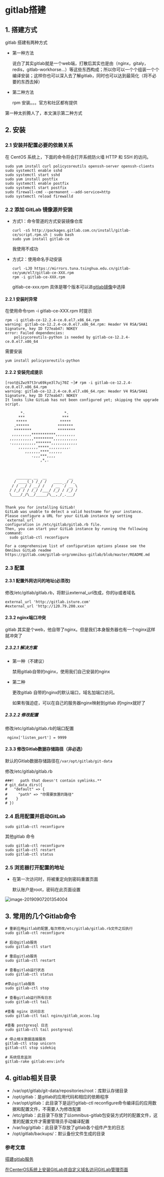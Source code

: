 # gitlab搭建

## 1. 搭建方式

gitlab 搭建有两种方式

- 第一种方法

  说白了其实gitlab就是一个web端，打散后其实也是由（nginx，gitaly，redis，gitlab-workhorse...）等这些东西构成；所以你可以一个个组装一个个编译安装；这样你也可以深入去了解gitlab，同时也可以达到最简化（将不必要的东西去掉）

- 第二种方法

  rpm 安装。。。官方和社区都有提供



第一种太折腾人了，本文演示第二种方式

## 2. 安装

### 2.1 安装并配置必要的依赖关系

在 CentOS 系统上，下面的命令将会打开系统防火墙 HTTP 和 SSH 的访问。

```
sudo yum install curl policycoreutils openssh-server openssh-clients
sudo systemctl enable sshd
sudo systemctl start sshd
sudo yum install postfix
sudo systemctl enable postfix
sudo systemctl start postfix
sudo firewall-cmd --permanent --add-service=http
sudo systemctl reload firewalld
```

### 2.2  添加 GitLab 镜像源并安装

- 方式1：命令管道的方式安装镜像仓库

  ```
  curl -sS http://packages.gitlab.com.cn/install/gitlab-ce/script.rpm.sh | sudo bash
  sudo yum install gitlab-ce
  ```

  我使用不成功

- 方式2：使用命名手动安装

  ```
  curl -LJO https://mirrors.tuna.tsinghua.edu.cn/gitlab-ce/yum/el7/gitlab-ce-XXX.rpm
  rpm -i gitlab-ce-XXX.rpm
  ```

  gitlab-ce-xxx.rpm 具体是哪个版本可以进[gitlab镜像](<https://mirrors.tuna.tsinghua.edu.cn/gitlab-ce/yum/el7/>)中选择

#### 2.2.1 安装时异常

在使用命令rpm -i gitlab-ce-XXX.rpm 时提示

```
rpm -i gitlab-ce-12.2.4-ce.0.el7.x86_64.rpm
warning: gitlab-ce-12.2.4-ce.0.el7.x86_64.rpm: Header V4 RSA/SHA1 Signature, key ID f27eab47: NOKEY
error: Failed dependencies:
	policycoreutils-python is needed by gitlab-ce-12.2.4-ce.0.el7.x86_64
```

需要安装

```
yum install policycoreutils-python
```

#### 2.2.2 安装完成提示

```
[root@iZwz97t3ru69kye3l7uj70Z ~]# rpm -i gitlab-ce-12.2.4-ce.0.el7.x86_64.rpm
warning: gitlab-ce-12.2.4-ce.0.el7.x86_64.rpm: Header V4 RSA/SHA1 Signature, key ID f27eab47: NOKEY
It looks like GitLab has not been configured yet; skipping the upgrade script.

       *.                  *.
      ***                 ***
     *****               *****
    .******             *******
    ********            ********
   ,,,,,,,,,***********,,,,,,,,,
  ,,,,,,,,,,,*********,,,,,,,,,,,
  .,,,,,,,,,,,*******,,,,,,,,,,,,
      ,,,,,,,,,*****,,,,,,,,,.
         ,,,,,,,****,,,,,,
            .,,,***,,,,
                ,*,.



     _______ __  __          __
    / ____(_) /_/ /   ____ _/ /_
   / / __/ / __/ /   / __ `/ __ \
  / /_/ / / /_/ /___/ /_/ / /_/ /
  \____/_/\__/_____/\__,_/_.___/


Thank you for installing GitLab!
GitLab was unable to detect a valid hostname for your instance.
Please configure a URL for your GitLab instance by setting `external_url`
configuration in /etc/gitlab/gitlab.rb file.
Then, you can start your GitLab instance by running the following command:
  sudo gitlab-ctl reconfigure

For a comprehensive list of configuration options please see the Omnibus GitLab readme
https://gitlab.com/gitlab-org/omnibus-gitlab/blob/master/README.md
```

### 2.3 配置

#### 2.3.1 配置外网访问的地址(必须改)

修改/etc/gitlab/gitlab.rb，将默认external_url改成，你的ip或者域名

```
external_url 'http://gitlab.isture.com'
#external_url 'http://120.79.200.xxx'
```

#### 2.3.2 nginx端口冲突

gitlab 其实是个web，他自带了nginx。但是我们本身服务器也有一个nginx这样就冲突了

##### 2.3.2.1 解决方案

- 第一种（不建议）

  禁用gitlab自带的nginx，使用我们自己安装的nginx

- 第二种

  更改gitlab 自带的nginx的默认端口，域名加端口访问。

  如果有强迫症，可以在自己的服务器nginx映射到gitlab 的nginx就好了

##### 2.3.2.2 修改配置

修改/etc/gitlab/gitlab.rb的端口配置

```
 nginx['listen_port'] = 9999
```

#### 2.3.3 修改Gitlab数据存储路径（非必选）

默认的Gitlab数据存储路径在`/var/opt/gitlab/git-data`

修改/etc/gitlab/gitlab.rb

```
###!   path that doesn't contain symlinks.**
# git_data_dirs({
#   "default" => {
#     "path" => "你需要放置的路径"
#    }
# })
```

### 2.4 启用配置并启动GitLab

```
sudo gitlab-ctl reconfigure
```

其他gitlab 命令

```
sudo gitlab-ctl reconfigure
sudo gitlab-ctl restart
sudo gitlab-ctl status
```

### 2.5 浏览器打开配置的地址

- 在第一次访问时，将被重定向到密码重置页面

  默认账户是root，密码在此页面设置

![image-20190907201354004](https://gitee.com/zszdevelop/blogimage/raw/master/img/image-20190907201354004.png)

## 3. 常用的几个Gitlab命令

```
# 重新应用gitlab的配置,每次修改/etc/gitlab/gitlab.rb文件之后执行
sudo gitlab-ctl reconfigure

# 启动gitlab服务
sudo gitlab-ctl start

# 重启gitlab服务
sudo gitlab-ctl restart

# 查看gitlab运行状态
sudo gitlab-ctl status

#停止gitlab服务
sudo gitlab-ctl stop

# 查看gitlab运行所有日志
sudo gitlab-ctl tail

#查看 nginx 访问日志
sudo gitlab-ctl tail nginx/gitlab_acces.log 

#查看 postgresql 日志
sudo gitlab-ctl tail postgresql 

# 停止相关数据连接服务
gitlab-ctl stop unicorn
gitlab-ctl stop sidekiq

# 系统信息监测
gitlab-rake gitlab:env:info       

```



## 4. gitlab相关目录

- /var/opt/gitlab/git-data/repositories/root：库默认存储目录
- /opt/gitlab：是gitlab的应用代码和相应的依赖程序
- /var/opt/gitlab：此目录下是运行gitlab-ctl reconfigure命令编译后的应用数据和配置文件，不需要人为修改配置
- /etc/gitlab：此目录下存放了以omnibus-gitlab包安装方式时的配置文件，这里的配置文件才需要管理员手动编译配置
- /var/log/gitlab：此目录下存放了gitlab各个组件产生的日志
- /opt/gitlab/backups/：默认备份文件生成的目录




### 参考文章

[搭建gitlab服务](https://segmentfault.com/a/1190000011632220)

[在CenterOS系统上安装GitLab并自定义域名访问GitLab管理页面](<https://blog.csdn.net/ouyang_peng/article/details/72903221>)